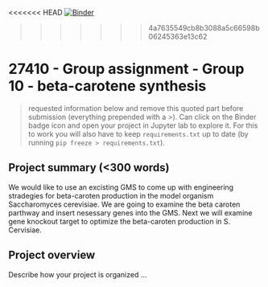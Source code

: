<<<<<<< HEAD
[![Binder](https://mybinder.org/badge_logo.svg)](https://mybinder.org/v2/gh/https://github.com/27410/27410-2020-group-project-group-10-betacaroten-synthesis.git/main)
>>>>>>> 4a7635549cb8b3088a5c66598b06245363e13c62

# 27410 - Group assignment - Group 10 - beta-carotene synthesis

> requested information below and remove this quoted part before submission (everything prepended with a >).
> Can click on the Binder badge icon and open your project in Jupyter lab to explore it.
> For this to work you will also have to keep `requirements.txt` up to date (by running `pip freeze > requirements.txt`).


## Project summary (<300 words)
We would like to use an excisting GMS to come up with engineering stradegies for beta-caroten production in the model organism Saccharomyces cerevisiae. We are going to examine the beta caroten parthway and insert nesessary genes into the GMS. Next we will examine gene knockout target to optimize the beta-caroten production in S. Cervisiae. 

## Project overview
Describe how your project is organized ...


